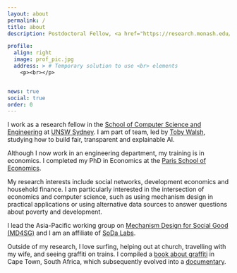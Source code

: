 ```yaml
---
layout: about
permalink: /
title: about
description: Postdoctoral Fellow, <a href="https://research.monash.edu/en/persons/matthew-olckers">UNSW Sydney</a>

profile:
  align: right
  image: prof_pic.jpg
  address: > # Temporary solution to use <br> elements
    <p><br></p>


news: true
social: true
order: 0
---
```


I work as a research fellow in the [School of Computer Science and Engineering](https://www.unsw.edu.au/engineering/computer-science-and-engineering) at [UNSW Sydney](https://www.unsw.edu.au/). I am part of team, led by [Toby Walsh](http://www.cse.unsw.edu.au/~tw/), studying how to build fair, transparent and explainable AI.  

Although I now work in an engineering department, my training is in economics. I completed my PhD in Economics at the [Paris School of Economics](https://www.parisschoolofeconomics.eu/).

My research interests include social networks, development economics and household finance. I am particularly interested in the intersection of economics and computer science, such as using mechanism design in practical applications or using alternative data sources to answer questions about poverty and development.

I lead the Asia-Pacific working group on [Mechanism Design for Social Good (MD4SG)](http://md4sg.com/) and I am an affiliate of [SoDa Labs](https://www.monash.edu/business/soda-labs/home).

Outside of my research, I love surfing, helping out at church, travelling with my wife, and seeing graffiti on trains. I compiled a [book about graffiti](https://books.google.co.za/books/about/Painting_Cape_Town.html?id=rd_hCgAAQBAJ) in Cape Town, South Africa, which subsequently evolved into a [documentary](https://www.paintingcapetown.co.za/documentary/).
